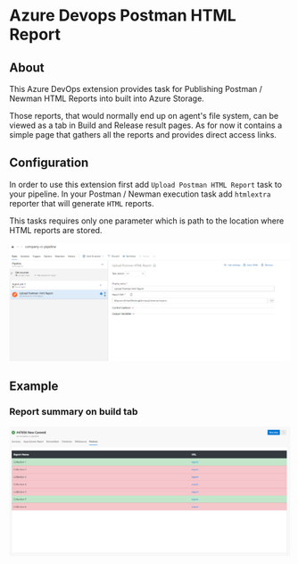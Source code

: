 # Azure Devops Postman HTML Report

## About

This Azure DevOps extension provides task for Publishing Postman / Newman HTML Reports into built into Azure Storage.

Those reports, that would normally end up on agent's file system, can be viewed as a tab in Build and Release result pages. As for now it contains a simple page that gathers all the reports and provides direct access links.

## Configuration

In order to use this extension first add `Upload Postman HTML Report` task to your pipeline. In your Postman / Newman execution task add `htmlextra` reporter that will generate `HTML` reports.

This tasks requires only one parameter which is path to the location where HTML reports are stored.

![](./docs/postman-report-2.png)

## Example

### Report summary on build tab

![](./docs/postman-report-1.png)
